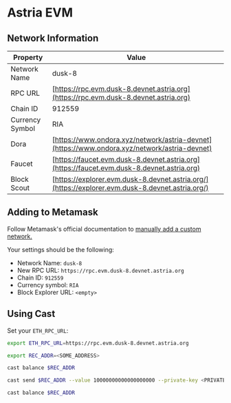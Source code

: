 # Astria EVM

## Network Information

| Property | Value |
|-----|-----|
| Network Name | dusk-8 |
| RPC URL | [https://rpc.evm.dusk-8.devnet.astria.org](https://rpc.evm.dusk-8.devnet.astria.org) |
| Chain ID | 912559 |
| Currency Symbol | RIA |
| Dora | [https://www.ondora.xyz/network/astria-devnet](https://www.ondora.xyz/network/astria-devnet) |
| Faucet | [https://faucet.evm.dusk-8.devnet.astria.org](https://faucet.evm.dusk-8.devnet.astria.org) |
| Block Scout | [https://explorer.evm.dusk-8.devnet.astria.org/](https://explorer.evm.dusk-8.devnet.astria.org/) |

## Adding to Metamask

Follow Metamask's official documentation to [manually add a custom network.](https://support.metamask.io/hc/en-us/articles/360043227612-How-to-add-a-custom-network-RPC#h_01G63GGJ83DGDRCS2ZWXM37CV5)

Your settings should be the following:

* Network Name: `dusk-8`
* New RPC URL: `https://rpc.evm.dusk-8.devnet.astria.org`
* Chain ID: `912559`
* Currency symbol: `RIA`
* Block Explorer URL: `<empty>`

## Using Cast

Set your `ETH_RPC_URL`:

```bash
export ETH_RPC_URL=https://rpc.evm.dusk-8.devnet.astria.org
```

```bash
export REC_ADDR=<SOME_ADDRESS>
```

```bash
cast balance $REC_ADDR
```

```bash
cast send $REC_ADDR --value 10000000000000000000 --private-key <PRIVATE-KEY>
```

```bash
cast balance $REC_ADDR
```
